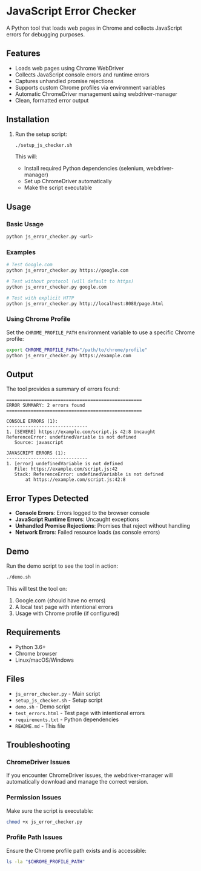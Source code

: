 # JavaScript Error Checker

A Python tool that loads web pages in Chrome and collects JavaScript errors for debugging purposes.

## Features

- Loads web pages using Chrome WebDriver
- Collects JavaScript console errors and runtime errors
- Captures unhandled promise rejections
- Supports custom Chrome profiles via environment variables
- Automatic ChromeDriver management using webdriver-manager
- Clean, formatted error output

## Installation

1. Run the setup script:
   ```bash
   ./setup_js_checker.sh
   ```

   This will:
   - Install required Python dependencies (selenium, webdriver-manager)
   - Set up ChromeDriver automatically
   - Make the script executable

## Usage

### Basic Usage
```bash
python js_error_checker.py <url>
```

### Examples
```bash
# Test Google.com
python js_error_checker.py https://google.com

# Test without protocol (will default to https)
python js_error_checker.py google.com

# Test with explicit HTTP
python js_error_checker.py http://localhost:8080/page.html
```

### Using Chrome Profile
Set the `CHROME_PROFILE_PATH` environment variable to use a specific Chrome profile:

```bash
export CHROME_PROFILE_PATH="/path/to/chrome/profile"
python js_error_checker.py https://example.com
```

## Output

The tool provides a summary of errors found:

```
==================================================
ERROR SUMMARY: 2 errors found
==================================================

CONSOLE ERRORS (1):
------------------------------
1. [SEVERE] https://example.com/script.js 42:8 Uncaught ReferenceError: undefinedVariable is not defined
   Source: javascript

JAVASCRIPT ERRORS (1):
------------------------------
1. [error] undefinedVariable is not defined
   File: https://example.com/script.js:42
   Stack: ReferenceError: undefinedVariable is not defined
       at https://example.com/script.js:42:8
```

## Error Types Detected

- **Console Errors**: Errors logged to the browser console
- **JavaScript Runtime Errors**: Uncaught exceptions
- **Unhandled Promise Rejections**: Promises that reject without handling
- **Network Errors**: Failed resource loads (as console errors)

## Demo

Run the demo script to see the tool in action:

```bash
./demo.sh
```

This will test the tool on:
1. Google.com (should have no errors)
2. A local test page with intentional errors
3. Usage with Chrome profile (if configured)

## Requirements

- Python 3.6+
- Chrome browser
- Linux/macOS/Windows

## Files

- `js_error_checker.py` - Main script
- `setup_js_checker.sh` - Setup script
- `demo.sh` - Demo script
- `test_errors.html` - Test page with intentional errors
- `requirements.txt` - Python dependencies
- `README.md` - This file

## Troubleshooting

### ChromeDriver Issues
If you encounter ChromeDriver issues, the webdriver-manager will automatically download and manage the correct version.

### Permission Issues
Make sure the script is executable:
```bash
chmod +x js_error_checker.py
```

### Profile Path Issues
Ensure the Chrome profile path exists and is accessible:
```bash
ls -la "$CHROME_PROFILE_PATH"
```

